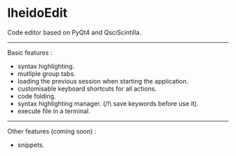 lheidoEdit
==========

Code editor based on PyQt4 and QsciScintilla.

--------------------------------------------------------------------------------

Basic features :
 
 - syntax highlighting.
 - mutliple group tabs.
 - loading the previous session when starting the application.
 - customisable keyboard shortcuts for all actions.
 - code folding.
 - syntax highlighting manager. (/!\\ save keywords before use it).
 - execute file in a terminal.

--------------------------------------------------------------------------------
Other features (coming soon) :

 - snippets.
